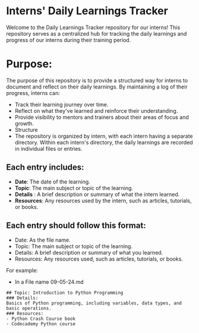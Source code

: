 # Interns' Daily Learnings Tracker
Welcome to the Daily Learnings Tracker repository for our interns! This repository serves as a centralized hub for tracking the daily learnings and progress of our interns during their training period.

# Purpose:

The purpose of this repository is to provide a structured way for interns to document and reflect on their daily learnings. By maintaining a log of their progress, interns can:

 - Track their learning journey over time.
 - Reflect on what they've learned and reinforce their understanding.
 - Provide visibility to mentors and trainers about their areas of focus and growth.
 - Structure
 - The repository is organized by intern, with each intern having a separate directory. Within each intern's directory, the daily learnings are recorded in individual files or entries. 

## Each entry includes:

- **Date**: The date of the learning.
- **Topic**: The main subject or topic of the learning.
- **Details** : A brief description or summary of what the intern learned.
- **Resources**: Any resources used by the intern, such as articles, tutorials, or books.

## Each entry should follow this format:
- Date: As the file name.
- Topic: The main subject or topic of the learning.
- Details: A brief description or summary of what you learned.
- Resources: Any resources used, such as articles, tutorials, or books.

For example:
- In a File name 09-05-24.md
```
## Topic: Introduction to Python Programming
### Details:
Basics of Python programming, including variables, data types, and basic operations.
### Resources:
- Python Crash Course book
- Codecademy Python course
```

